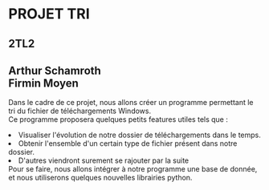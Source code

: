 PROJET TRI
===========
2TL2
----
Arthur Schamroth
<br/>Firmin Moyen
------------------

Dans le cadre de ce projet, nous allons créer un programme permettant le tri du fichier de téléchargements Windows.
<br/>Ce programme proposera quelques petits features utiles tels que :
<li> Visualiser l'évolution de notre dossier de téléchargements dans le temps.
<li> Obtenir l'ensemble d'un certain type de fichier présent dans notre dossier.
<li> D'autres viendront surement se rajouter par la suite
<br/> Pour se faire, nous allons intégrer à notre programme une base de donnée, et nous utiliserons quelques nouvelles librairies python.
